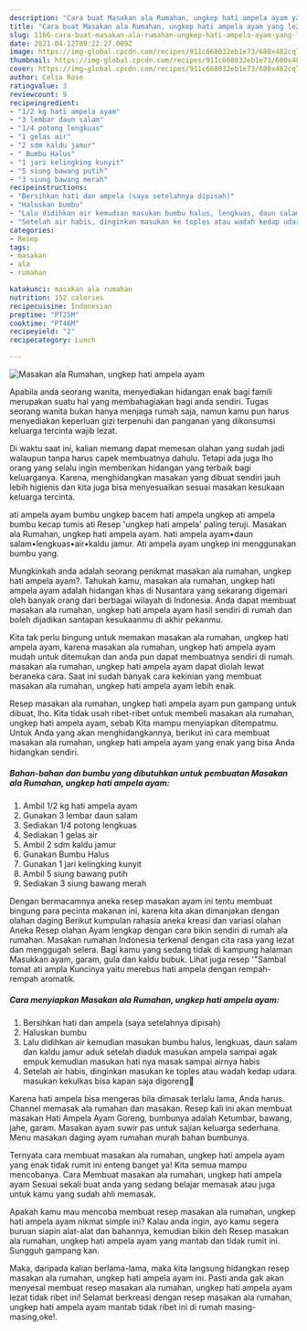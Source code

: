 ```yaml
---
description: "Cara buat Masakan ala Rumahan, ungkep hati ampela ayam yang lezat dan Mudah Dibuat"
title: "Cara buat Masakan ala Rumahan, ungkep hati ampela ayam yang lezat dan Mudah Dibuat"
slug: 1166-cara-buat-masakan-ala-rumahan-ungkep-hati-ampela-ayam-yang-lezat-dan-mudah-dibuat
date: 2021-04-12T09:22:27.009Z
image: https://img-global.cpcdn.com/recipes/911c668032eb1e73/680x482cq70/masakan-ala-rumahan-ungkep-hati-ampela-ayam-foto-resep-utama.jpg
thumbnail: https://img-global.cpcdn.com/recipes/911c668032eb1e73/680x482cq70/masakan-ala-rumahan-ungkep-hati-ampela-ayam-foto-resep-utama.jpg
cover: https://img-global.cpcdn.com/recipes/911c668032eb1e73/680x482cq70/masakan-ala-rumahan-ungkep-hati-ampela-ayam-foto-resep-utama.jpg
author: Celia Rose
ratingvalue: 3
reviewcount: 9
recipeingredient:
- "1/2 kg hati ampela ayam"
- "3 lembar daun salam"
- "1/4 potong lengkuas"
- "1 gelas air"
- "2 sdm kaldu jamur"
- " Bumbu Halus"
- "1 jari kelingking kunyit"
- "5 siung bawang putih"
- "3 siung bawang merah"
recipeinstructions:
- "Bersihkan hati dan ampela (saya setelahnya dipisah)"
- "Haluskan bumbu"
- "Lalu didihkan air kemudian masukan bumbu halus, lengkuas, daun salam dan kaldu jamur aduk setelah diaduk masukan ampela sampai agak empuk kemudian masukan hati nya masak sampai airnya habis"
- "Setelah air habis, dinginkan masukan ke toples atau wadah kedap udara. masukan kekulkas bisa kapan saja digoreng🙂"
categories:
- Resep
tags:
- masakan
- ala
- rumahan

katakunci: masakan ala rumahan 
nutrition: 152 calories
recipecuisine: Indonesian
preptime: "PT25M"
cooktime: "PT46M"
recipeyield: "2"
recipecategory: Lunch

---
```



![Masakan ala Rumahan, ungkep hati ampela ayam](https://img-global.cpcdn.com/recipes/911c668032eb1e73/680x482cq70/masakan-ala-rumahan-ungkep-hati-ampela-ayam-foto-resep-utama.jpg)

Apabila anda seorang wanita, menyediakan hidangan enak bagi famili merupakan suatu hal yang membahagiakan bagi anda sendiri. Tugas seorang  wanita bukan hanya menjaga rumah saja, namun kamu pun harus menyediakan keperluan gizi terpenuhi dan panganan yang dikonsumsi keluarga tercinta wajib lezat.

Di waktu  saat ini, kalian memang dapat memesan olahan yang sudah jadi walaupun tanpa harus capek membuatnya dahulu. Tetapi ada juga lho orang yang selalu ingin memberikan hidangan yang terbaik bagi keluarganya. Karena, menghidangkan masakan yang dibuat sendiri jauh lebih higienis dan kita juga bisa menyesuaikan sesuai masakan kesukaan keluarga tercinta. 

ati ampela ayam bumbu ungkep bacem hati ampela ungkep ati ampela bumbu kecap tumis ati Resep &#39;ungkep hati ampela&#39; paling teruji. Masakan ala Rumahan, ungkep hati ampela ayam. hati ampela ayam•daun salam•lengkuas•air•kaldu jamur. Ati ampela ayam ungkep ini menggunakan bumbu yang.

Mungkinkah anda adalah seorang penikmat masakan ala rumahan, ungkep hati ampela ayam?. Tahukah kamu, masakan ala rumahan, ungkep hati ampela ayam adalah hidangan khas di Nusantara yang sekarang digemari oleh banyak orang dari berbagai wilayah di Indonesia. Anda dapat membuat masakan ala rumahan, ungkep hati ampela ayam hasil sendiri di rumah dan boleh dijadikan santapan kesukaanmu di akhir pekanmu.

Kita tak perlu bingung untuk memakan masakan ala rumahan, ungkep hati ampela ayam, karena masakan ala rumahan, ungkep hati ampela ayam mudah untuk ditemukan dan anda pun dapat membuatnya sendiri di rumah. masakan ala rumahan, ungkep hati ampela ayam dapat diolah lewat beraneka cara. Saat ini sudah banyak cara kekinian yang membuat masakan ala rumahan, ungkep hati ampela ayam lebih enak.

Resep masakan ala rumahan, ungkep hati ampela ayam pun gampang untuk dibuat, lho. Kita tidak usah ribet-ribet untuk membeli masakan ala rumahan, ungkep hati ampela ayam, sebab Kita mampu menyiapkan ditempatmu. Untuk Anda yang akan menghidangkannya, berikut ini cara membuat masakan ala rumahan, ungkep hati ampela ayam yang enak yang bisa Anda hidangkan sendiri.

<!--inarticleads1-->

##### Bahan-bahan dan bumbu yang dibutuhkan untuk pembuatan Masakan ala Rumahan, ungkep hati ampela ayam:

1. Ambil 1/2 kg hati ampela ayam
1. Gunakan 3 lembar daun salam
1. Sediakan 1/4 potong lengkuas
1. Sediakan 1 gelas air
1. Ambil 2 sdm kaldu jamur
1. Gunakan  Bumbu Halus
1. Gunakan 1 jari kelingking kunyit
1. Ambil 5 siung bawang putih
1. Sediakan 3 siung bawang merah


Dengan bermacamnya aneka resep masakan ayam ini tentu membuat bingung para pecinta makanan ini, karena kita akan dimanjakan dengan olahan daging Berikut kumpulan rahasia aneka kreasi dan variasi olahan Aneka Resep olahan Ayam lengkap dengan cara bikin sendiri di rumah ala rumahan. Masakan rumahan Indonesia terkenal dengan cita rasa yang lezat dan menggugah selera. Bagi kamu yang sedang tidak di kampung halaman Masukkan ayam, garam, gula dan kaldu bubuk. Lihat juga resep &#39;&#34;Sambal tomat ati ampla Kuncinya yaitu merebus hati ampela dengan rempah-rempah aromatik. 

<!--inarticleads2-->

##### Cara menyiapkan Masakan ala Rumahan, ungkep hati ampela ayam:

1. Bersihkan hati dan ampela (saya setelahnya dipisah)
1. Haluskan bumbu
1. Lalu didihkan air kemudian masukan bumbu halus, lengkuas, daun salam dan kaldu jamur aduk setelah diaduk masukan ampela sampai agak empuk kemudian masukan hati nya masak sampai airnya habis
1. Setelah air habis, dinginkan masukan ke toples atau wadah kedap udara. masukan kekulkas bisa kapan saja digoreng🙂


Karena hati ampela bisa mengeras bila dimasak terlalu lama, Anda harus. Channel memasak ala rumahan dan masakan. Resep kali ini akan membuat masakan Hati Ampela Ayam Goreng, bumbunya adalah Ketumbar, bawang, jahe, garam. Masakan ayam suwir pas untuk sajian keluarga sederhana. Menu masakan daging ayam rumahan murah bahan bumbunya. 

Ternyata cara membuat masakan ala rumahan, ungkep hati ampela ayam yang enak tidak rumit ini enteng banget ya! Kita semua mampu mencobanya. Cara Membuat masakan ala rumahan, ungkep hati ampela ayam Sesuai sekali buat anda yang sedang belajar memasak atau juga untuk kamu yang sudah ahli memasak.

Apakah kamu mau mencoba membuat resep masakan ala rumahan, ungkep hati ampela ayam nikmat simple ini? Kalau anda ingin, ayo kamu segera buruan siapin alat-alat dan bahannya, kemudian bikin deh Resep masakan ala rumahan, ungkep hati ampela ayam yang mantab dan tidak rumit ini. Sungguh gampang kan. 

Maka, daripada kalian berlama-lama, maka kita langsung hidangkan resep masakan ala rumahan, ungkep hati ampela ayam ini. Pasti anda gak akan menyesal membuat resep masakan ala rumahan, ungkep hati ampela ayam lezat tidak ribet ini! Selamat berkreasi dengan resep masakan ala rumahan, ungkep hati ampela ayam mantab tidak ribet ini di rumah masing-masing,oke!.

